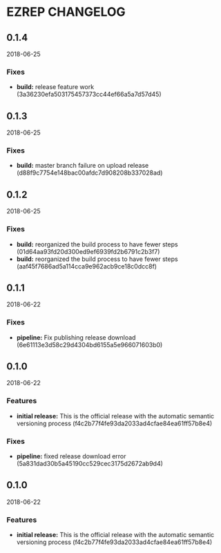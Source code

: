 # EZREP CHANGELOG

<!--- next entry here -->

## 0.1.4
2018-06-25

### Fixes

- **build:** release feature work (3a36230efa503175457373cc44ef66a5a7d57d45)

## 0.1.3
2018-06-25

### Fixes

- **build:** master branch failure on upload release (d88f9c7754e148bac00afdc7d908208b337028ad)

## 0.1.2
2018-06-25

### Fixes

- **build:** reorganized the build process to have fewer steps (01d64aa93fd20d300ed9ef6939fd2b6791c2b3f7)
- **build:** reorganized the build process to have fewer steps (aaf45f7686ad5a114cca9e962acb9ce18c0dcc8f)

## 0.1.1
2018-06-22

### Fixes

- **pipeline:** Fix publishing release download (6e61113e3d58c29d4304bd6155a5e966071603b0)

## 0.1.0
2018-06-22

### Features

- **initial release:** This is the official release with the automatic semantic versioning process (f4c2b77f4fe93da2033ad4cfae84ea61ff57b8e4)

### Fixes

- **pipeline:** fixed release download error (5a831dad30b5a45190cc529cec3175d2672ab9d4)

## 0.1.0
2018-06-22

### Features

- **initial release:** This is the official release with the automatic semantic versioning process (f4c2b77f4fe93da2033ad4cfae84ea61ff57b8e4)



